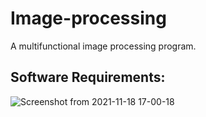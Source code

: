 # Image-processing
A multifunctional image processing program.

## Software Requirements:

![Screenshot from 2021-11-18 17-00-18](https://user-images.githubusercontent.com/40122710/142432827-52c914bb-0b2c-4c7d-8b38-cfad11f46afb.png)
